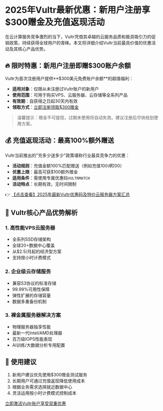 # 2025年Vultr最新优惠：新用户注册享$300赠金及充值返现活动

在云计算服务竞争激烈的当下，Vultr凭借其卓越的云服务品质和极具吸引力的促销政策，持续获得全球用户的青睐。本文将详细介绍Vultr当前最具价值的优惠活动及其核心产品优势。

## 🔥 限时特惠：新用户注册即赠$300账户余额

Vultr为首次注册用户提供**$300美元免费账户余额**的超值福利：

- **适用对象**：仅限从未注册过Vultr账户的新用户
- **使用范围**：可用于购买VPS、云服务器、云存储等全系列产品
- **有效期**：自获得之日起30天内有效
- **领取方式**：[立即注册领取$300赠金](https://bit.ly/VuLtr)

> 温馨提示：赠金不可提现，过期未使用将自动失效。建议注册后尽快规划使用方案。

## 💰 充值返现活动：最高100%额外赠送

Vultr当前推出的"充多少送多少"政策堪称行业最具竞争力的优惠：

- **活动规则**：充值金额100%匹配赠送（例如充值$100得$200）
- **优惠上限**：最高可获$100额外赠金
- **适用条件**：需使用专属优惠码`VULTRMATCH`
- **活动特点**：长期有效，无时间限制

👉 [【点击查看】2025年最新Vultr优惠码及特价云服务器方案汇总](https://bit.ly/VuLtr)

## 🚀 Vultr核心产品优势解析

### 1. 高性能VPS云服务器
- 全系列SSD存储架构
- 全球20+数据中心覆盖
- 从$2.5/月起的经济型方案
- 支持按小时计费模式

### 2. 企业级云存储服务
- 兼容S3协议的标准存储
- 99.99%可用性保障
- 弹性扩展的存储容量
- 数据多重备份机制

### 3. 裸金属服务器解决方案
- 物理服务器独享性能
- 最新一代Intel/AMD处理器
- 百万级IOPS性能表现
- AI训练/大数据分析专用配置

## 📌 使用建议
1. 新用户建议优先使用$300赠金测试服务
2. 长期用户可通过充值返现降低使用成本
3. 根据业务需求选择就近数据中心
4. 灵活运用按小时计费模式控制成本

[立即激活Vultr账户享受双重优惠](https://bit.ly/VuLtr)
